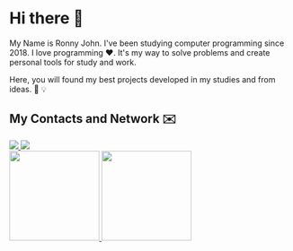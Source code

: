 # Hi there 👋

My Name is Ronny John. I've been studying computer programming since 2018. I love programming ❤️.
It's my way to solve problems and create personal tools for study and work.

Here, you will found my best projects developed in my studies and from ideas. 📔 💡

## My Contacts and Network ✉️
<a target="_blank" href="https://www.linkedin.com/in/ronny-john-590446176/">
 <img src="https://img.shields.io/badge/linkedin-%230077B5.svg?&style=for-the-badge&logo=linkedin&logoColor=white" />
</a>
<a target="_blank" href="mailto:ronnyjohnti@gmail.com">
 <img src="https://img.shields.io/badge/gmail-D14836?&style=for-the-badge&logo=gmail&logoColor=white" />
</a>
<!--a target="_blank" href="https://codepen.io/ronnyjohnti">
  <img src="https://raw.githubusercontent.com/ronnyjohnti/mediahub/main/codepen-shield.webp" height=28>  
</a-->
<!--a target="_blank" href="https://codesandbox.io/u/ronnyjohnti">
  <img src="https://image4.owler.com/logo/codesandbox_owler_20190520_073046_original.png" height=28>  
</a-->
<br>


<a href="https://github.com/AVS1508">
  <img height="160em" src="https://github-readme-stats.vercel.app/api?username=ronnyjohnti&show_icons=true&theme=chartreuse-dark" />
  <img height="160em" src="https://github-readme-stats-eight-theta.vercel.app/api/top-langs/?username=ronnyjohnti&theme=chartreuse-dark&layout=compact&exclude_lang=java+r" />
</a>
